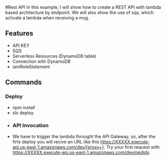 #Rest API 
In this example, I will show how to create a REST API with lambda based architecture by endpoint. We will also show the use of sqs, which activate a lambda when receiving a msg.

## Features
- API KEY
- SQS
- Serverless Resources (DynamoDB table)
- Connection with DynamoDB
- iamRoleStatement

## Commands
### Deploy
- npm install
- sls deploy
- ### API Invocation
- We have to trigger the lambda throught the API Gateway, so, after the firts deploy you will recive an URL like this https://XXXXX.execute-api.us-east-1.amazonaws.com/dev/{proxy+}. Try your first request with https://XXXXX.execute-api.us-east-1.amazonaws.com/dev/pedido